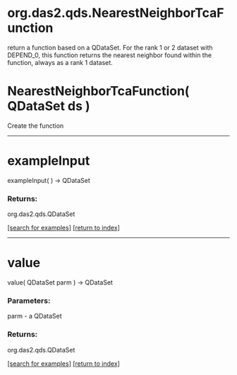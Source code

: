 # org.das2.qds.NearestNeighborTcaFunction

return a function based on a QDataSet.  For the rank 1 or 2 dataset with 
 DEPEND_0, this function returns the nearest neighbor found within the 
 function, always as a rank 1 dataset.

# NearestNeighborTcaFunction( QDataSet ds )
Create the function

***
<a name="exampleInput"></a>
# exampleInput
exampleInput(  ) &rarr; QDataSet



### Returns:
org.das2.qds.QDataSet


<a href="https://github.com/autoplot/dev/search?q=exampleInput&unscoped_q=exampleInput">[search for examples]</a>
<a href="https://github.com/autoplot/documentation/blob/master/javadoc/index-all.md">[return to index]</a>

***
<a name="value"></a>
# value
value( QDataSet parm ) &rarr; QDataSet



### Parameters:
parm - a QDataSet

### Returns:
org.das2.qds.QDataSet


<a href="https://github.com/autoplot/dev/search?q=value&unscoped_q=value">[search for examples]</a>
<a href="https://github.com/autoplot/documentation/blob/master/javadoc/index-all.md">[return to index]</a>

